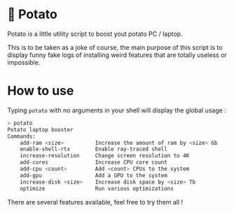 # 🥔 Potato

Potato is a little utility script to boost yout potato PC / laptop.

This is to be taken as a joke of course, the main purpose of this script is to display funny fake logs of installing weird features that are totally useless or impossible.

# How to use

Typing `potato` with no arguments in your shell will display the global usage :

```sh
> potato
Potato laptop booster
Commands:
    add-ram <size>          Increase the amount of ram by <size> Gb
    enable-shell-rtx        Enable ray-traced shell
    increase-resolution     Change screen resolution to 4K
    add-cores               Increase CPU core count
    add-cpu <count>         Add <count> CPUs to the system
    add-gpu                 Add a GPU to the system
    increase-disk <size>    Increase disk space by <size> Tb
    optimize                Run various optimizations
```

There are several features available, feel free to try them all !